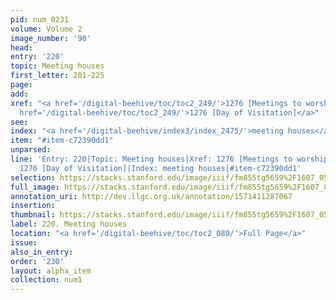 ```yaml
---
pid: num_0231
volume: Volume 2
image_number: '90'
head: 
entry: '220'
topic: Meeting houses
first_letter: 201-225
page: 
add: 
xref: "<a href='/digital-beehive/toc/toc2_249/'>1276 [Meetings to worship God in]</a>|<a
  href='/digital-beehive/toc/toc2_249/'>1276 [Day of Visitation]</a>"
see: 
index: "<a href='/digital-beehive/index3/index_2475/'>meeting houses</a>"
item: "#item-c72390dd1"
unparsed: 
line: 'Entry: 220|Topic: Meeting houses|Xref: 1276 [Meetings to worship God in]|Xref:
  1276 [Day of Visitation]|Index: meeting houses|#item-c72390dd1'
selection: https://stacks.stanford.edu/image/iiif/fm855tg5659%2F1607_0557/842,2393,2923,671/full/0/default.jpg
full_image: https://stacks.stanford.edu/image/iiif/fm855tg5659%2F1607_0557/full/full/0/default.jpg
annotation_uri: http://dev.llgc.org.uk/annotation/1571411287067
insertion: 
thumbnail: https://stacks.stanford.edu/image/iiif/fm855tg5659%2F1607_0557/842,2393,600,180/250,/0/default.jpg
label: 220. Meeting houses
location: "<a href='/digital-beehive/toc/toc2_080/'>Full Page</a>"
issue: 
also_in_entry: 
order: '230'
layout: alpha_item
collection: num1
---
```


